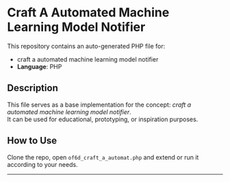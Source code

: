 # Craft A Automated Machine Learning Model Notifier

This repository contains an auto-generated PHP file for:

- craft a automated machine learning model notifier
- **Language**: PHP

## Description

This file serves as a base implementation for the concept: *craft a automated machine learning model notifier*.  
It can be used for educational, prototyping, or inspiration purposes.

## How to Use

Clone the repo, open `of6d_craft_a_automat.php` and extend or run it according to your needs.

---


